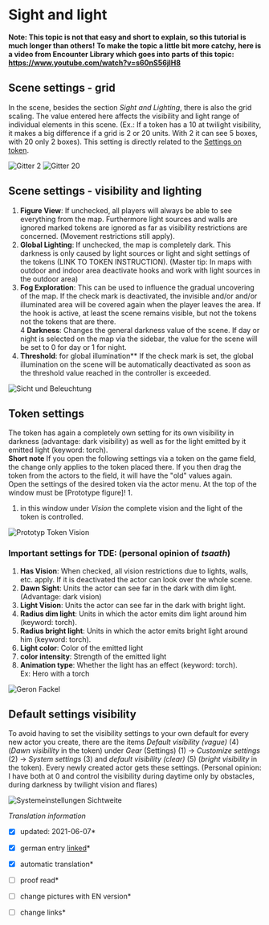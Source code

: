 # Sight and light
**Note: This topic is not that easy and short to explain, so this tutorial is much longer than others!**
**To make the topic a little bit more catchy, here is a video from Encounter Library 
which goes into parts of this topic: https://www.youtube.com/watch?v=s60nS56jIH8** 


## Scene settings - grid
In the scene, besides the section *Sight and Lighting*, there is also the grid scaling. The value entered here 
affects the visibility and light range of individual elements in this scene. (Ex.: If a token has a 10 at twilight visibility,
it makes a big difference if a grid is 2 or 20 units. With 2 it can see 5 boxes, with 20 only 2 boxes). 
This setting is directly related to the [Settings on token](en-sight-light#token-settings).  
  
![Gitter 2](images/en-sight-light_0.png)
![Gitter 20](images/en-sight-light_1.png)

## Scene settings - visibility and lighting
1. **Figure View**: If unchecked, all players will always be able to see everything from the map. Furthermore light sources and walls are ignored 
marked tokens are ignored as far as visibility restrictions are concerned. (Movement restrictions still apply).    
2. **Global Lighting**: If unchecked, the map is completely dark. This darkness is only caused by light sources 
or light and sight settings of the tokens (LINK TO TOKEN INSTRUCTION). (Master tip: In maps with outdoor and indoor area deactivate hooks 
and work with light sources in the outdoor area)  
3. **Fog Exploration**: This can be used to influence the gradual uncovering of the map. If the check mark is deactivated, the invisible and/or 
and/or illuminated area will be covered again when the player leaves the area. If the hook is active, at least the scene remains visible, but not the tokens
not the tokens that are there.  
4 **Darkness**: Changes the general darkness value of the scene. If day or night is selected on the map via the sidebar, 
the value for the scene will be set to 0 for day or 1 for night.   
5. **Threshold**: for global illumination** If the check mark is set, the global illumination on the scene will be automatically deactivated as soon as the 
threshold value reached in the controller is exceeded. 
  
![Sicht und Beleuchtung](images/en-sight-light_0.png)

## Token settings
The token has again a completely own setting for its own visibility in darkness (advantage: dark visibility) as well as for the light emitted by it 
emitted light (keyword: torch).  
**Short note** If you open the following settings via a token on the game field, the change only applies to the token placed there.
If you then drag the token from the actors to the field, it will have the "old" values again.   
Open the settings of the desired token via the actor menu. At the top of the window must be [Prototype figure]! 1.  
1. in this window under *Vision* the complete vision and the light of the token is controlled. 
   
![Prototyp Token Vision](images/en-sight-light_0.png)  

### Important settings for TDE: (personal opinion of *tsaath*)
1. **Has Vision**: When checked, all vision restrictions due to lights, walls, etc. apply. If it is deactivated the actor can look over the whole scene.    
2. **Dawn Sight**: Units the actor can see far in the dark with dim light. (Advantage: dark vision)    
3. **Light Vision**: Units the actor can see far in the dark with bright light.  
4. **Radius dim light**: Units in which the actor emits dim light around him (keyword: torch).  
5. **Radius bright light**: Units in which the actor emits bright light around him (keyword: torch).  
6. **Light color**: Color of the emitted light  
7. **color intensity**: Strength of the emitted light  
8. **Animation type**: Whether the light has an effect (keyword: torch).  
Ex: Hero with a torch  
  
![Geron Fackel](images/en-sight-light_1.png)


## Default settings visibility
To avoid having to set the visibility settings to your own default for every new actor you create, 
there are the items *Default visibility (vague)* (4) (*Dawn visibility* in the token) under *Gear* (Settings) (1) -> *Customize settings* (2) -> *System settings* (3)
and *default visibility (clear)* (5) (*bright visibility* in the token). Every newly created actor gets these settings. (Personal opinion: I have both at 0
and control the visibility during daytime only by obstacles, during darkness by twilight vision and flares)  
  
![Systemeinstellungen Sichtweite](images/en-sight-light_0.png)


*Translation information*  
*[x] updated: 2021-06-07*  
*[x] german entry [linked](de/de-sicht_und_licht.md)*  
*[x] automatic translation*  
*[ ] proof read*  
*[ ] change pictures with EN version*
*[ ] change links*  

